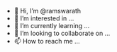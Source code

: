 - 👋 Hi, I’m @ramswarath
- 👀 I’m interested in ...
- 🌱 I’m currently learning ...
- 💞️ I’m looking to collaborate on ...
- 📫 How to reach me ...

<!---
ramswarath/ramswarath is a ✨ special ✨ repository because its `README.md` (this file) appears on your GitHub profile.
You can click the Preview link to take a look at your changes.
--->
